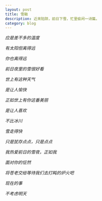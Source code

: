 ```yaml
---
layout: post
title: 雪融
description: 近来陷阱，前日下雪，忙里偷闲一诗篇。
category: blog
---
```


*应是差不多的温度*

*有太阳但离得远*

*你也离得远*

*前日夜里的雪很好看*

*世上有这种天气*

*是让人愉快*

*正如世上有你这番美丽*

*是让人喜欢*

*不比冰川*

*雪走得快*

*只是犹存点点，只是点点*

*我热爱前日的雪夜，正如我*

*面对你的怔然*

*将苍老交给等待我们去打盹的炉火吧*

*现在的事*

*不考虑明天*
